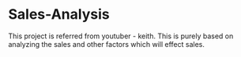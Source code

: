 # Sales-Analysis
This project is referred from youtuber - keith. This is purely based on analyzing the sales and other factors which will effect sales.

